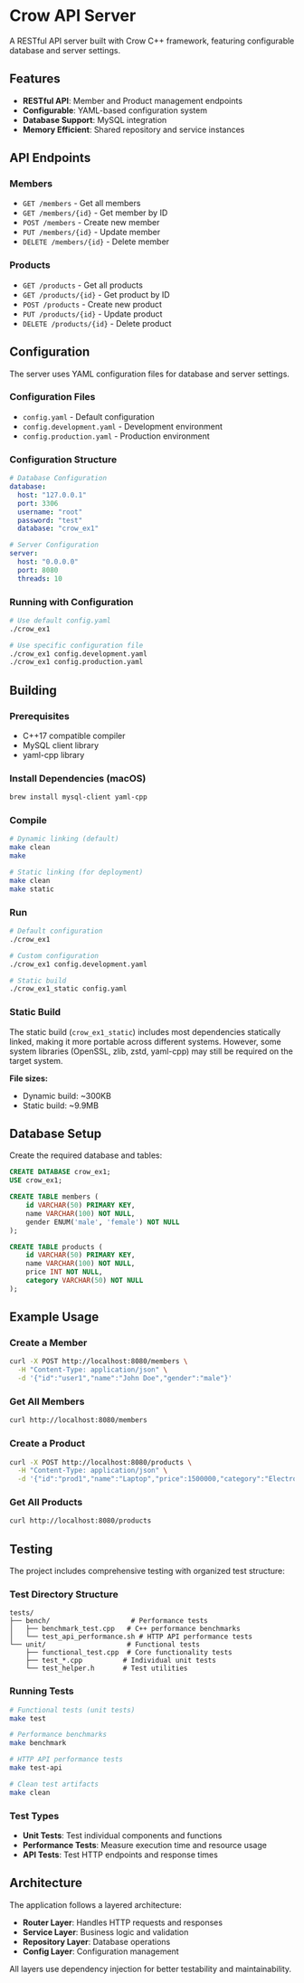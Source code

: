 # Crow API Server

A RESTful API server built with Crow C++ framework, featuring configurable database and server settings.

## Features

- **RESTful API**: Member and Product management endpoints
- **Configurable**: YAML-based configuration system
- **Database Support**: MySQL integration
- **Memory Efficient**: Shared repository and service instances

## API Endpoints

### Members
- `GET /members` - Get all members
- `GET /members/{id}` - Get member by ID
- `POST /members` - Create new member
- `PUT /members/{id}` - Update member
- `DELETE /members/{id}` - Delete member

### Products
- `GET /products` - Get all products
- `GET /products/{id}` - Get product by ID
- `POST /products` - Create new product
- `PUT /products/{id}` - Update product
- `DELETE /products/{id}` - Delete product

## Configuration

The server uses YAML configuration files for database and server settings.

### Configuration Files

- `config.yaml` - Default configuration
- `config.development.yaml` - Development environment
- `config.production.yaml` - Production environment

### Configuration Structure

```yaml
# Database Configuration
database:
  host: "127.0.0.1"
  port: 3306
  username: "root"
  password: "test"
  database: "crow_ex1"

# Server Configuration
server:
  host: "0.0.0.0"
  port: 8080
  threads: 10
```

### Running with Configuration

```bash
# Use default config.yaml
./crow_ex1

# Use specific configuration file
./crow_ex1 config.development.yaml
./crow_ex1 config.production.yaml
```

## Building

### Prerequisites

- C++17 compatible compiler
- MySQL client library
- yaml-cpp library

### Install Dependencies (macOS)

```bash
brew install mysql-client yaml-cpp
```

### Compile

```bash
# Dynamic linking (default)
make clean
make

# Static linking (for deployment)
make clean
make static
```

### Run

```bash
# Default configuration
./crow_ex1

# Custom configuration
./crow_ex1 config.development.yaml

# Static build
./crow_ex1_static config.yaml
```

### Static Build

The static build (`crow_ex1_static`) includes most dependencies statically linked, making it more portable across different systems. However, some system libraries (OpenSSL, zlib, zstd, yaml-cpp) may still be required on the target system.

**File sizes:**
- Dynamic build: ~300KB
- Static build: ~9.9MB

## Database Setup

Create the required database and tables:

```sql
CREATE DATABASE crow_ex1;
USE crow_ex1;

CREATE TABLE members (
    id VARCHAR(50) PRIMARY KEY,
    name VARCHAR(100) NOT NULL,
    gender ENUM('male', 'female') NOT NULL
);

CREATE TABLE products (
    id VARCHAR(50) PRIMARY KEY,
    name VARCHAR(100) NOT NULL,
    price INT NOT NULL,
    category VARCHAR(50) NOT NULL
);
```

## Example Usage

### Create a Member

```bash
curl -X POST http://localhost:8080/members \
  -H "Content-Type: application/json" \
  -d '{"id":"user1","name":"John Doe","gender":"male"}'
```

### Get All Members

```bash
curl http://localhost:8080/members
```

### Create a Product

```bash
curl -X POST http://localhost:8080/products \
  -H "Content-Type: application/json" \
  -d '{"id":"prod1","name":"Laptop","price":1500000,"category":"Electronics"}'
```

### Get All Products

```bash
curl http://localhost:8080/products
```

## Testing

The project includes comprehensive testing with organized test structure:

### Test Directory Structure

```
tests/
├── bench/                    # Performance tests
│   ├── benchmark_test.cpp   # C++ performance benchmarks
│   └── test_api_performance.sh # HTTP API performance tests
└── unit/                    # Functional tests
    ├── functional_test.cpp  # Core functionality tests
    ├── test_*.cpp          # Individual unit tests
    └── test_helper.h       # Test utilities
```

### Running Tests

```bash
# Functional tests (unit tests)
make test

# Performance benchmarks
make benchmark

# HTTP API performance tests
make test-api

# Clean test artifacts
make clean
```

### Test Types

- **Unit Tests**: Test individual components and functions
- **Performance Tests**: Measure execution time and resource usage
- **API Tests**: Test HTTP endpoints and response times

## Architecture

The application follows a layered architecture:

- **Router Layer**: Handles HTTP requests and responses
- **Service Layer**: Business logic and validation
- **Repository Layer**: Database operations
- **Config Layer**: Configuration management

All layers use dependency injection for better testability and maintainability.
